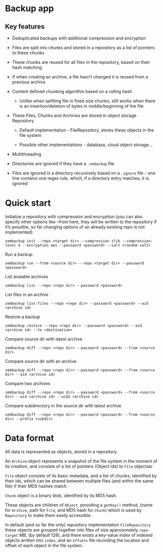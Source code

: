 # Backup app

## Key features

- Deduplicated backups with additional compression and encryption

- Files are split into chunks and stored in a repository as a list of
  pointers to these chunks

- These chunks are reused for all files in the repository, based on
  their hash matching.

- If when creating an archive, a file hasn’t changed it is reused from
  a previous archive

- Content defined chunking algorithm based on a rolling hash

    - Unlike when splitting file in fixed size chunks, still works
      when there is an insertion/deletion of bytes in middle/beginning
      of the file

- These Files, Chunks and Archives are stored in object storage
  Repository

    - Default implementation - FileRepository, stores these objects in
      the file system

    - Possible other implementations - database, cloud object storage…

- Multithreading

- Directories are ignored if they have a `.nobackup` file

- Files are ignored in a directory recursively based on a `.ignore`
  file - one line contains one regex rule, which, if a directory entry
  matches, it is ignored

# Quick start

Initialize a repository with compression and encryption (you can also
specify other options like –from here, they will be written to the
repository if it’s possible, so far changing options of an already
existing repo is not implemented)

    sembackup init --repo <target dir> --compression zlib --compression-level 4 --encryption aes --password <password> --salt <random salt>

Run a backup

    sembackup run --from <source dir> --repo <target dir> --password <password>

List avaiable archives

    sembackup list --repo <repo dir> --password <password>

List files in an archive

    sembackup list-files --repo <repo dir> --password <password> --aid <archive id>

Restore a backup

    sembackup restore --repo <repo dir> --password <password> --aid <archive id> --to <destination>

Compare source dir with latest archive

    sembackup diff --repo <repo dir> --password <password> --from <source dir>

Compare source dir with an archive

    sembackup diff --repo <repo dir> --password <password> --from <source dir> --aid <archive id>

Compare two archives

    sembackup diff --repo <repo dir> --password <password> --from <source dir> --aid <archive id> --aid2 <archive id>

Compare subdirectory in the source dir with latest archive

    sembackup diff --repo <repo dir> --password <password> --from <source dir> --prefix <subdir>

# Data format

All data is represented as objects, stored in a repository.

An `Archive` object represents a snapshot of the file system in the
moment of its creation, and consists of a list of pointers (Object ids)
to `File` objectsю

`File` object consists of its basic metadata, and a list of chunks,
identified by their ids, which can be shared between multiple files (and
within the same file) if their MD5 hashes match.

`Chunk` object is a binary blob, identified by its MD5 hash.

These objects are children of `Object`, providing a `getKey()` method,
(name for `Archive`, path for `File`, and MD5 hash for `Chunk`) which is
used by `Repository` to make them easily accessible.

In default (and so far the only) repository implementation
`FileRepository` these objects are grouped together into files of size
approixmately `repo-target` MB, (by default 128), and there exists a
key-value index of indexed objects written into `index`, and an
`offsets` file recording the location and offset of each object in the
file system.

